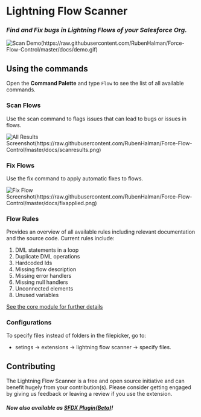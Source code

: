 # Lightning Flow Scanner
### _Find and Fix bugs in Lightning Flows of your Salesforce Org._

![Scan Demo(https://raw.githubusercontent.com/RubenHalman/Force-Flow-Control/master/docs/demo.gif)](https://raw.githubusercontent.com/Force-Config-Control/lightning-flow-scanner-vsce/master/docs/scandemo.gif)

## Using the commands

Open the **Command Palette** and type `Flow` to see the list of all available commands.

### Scan Flows

Use the scan command to flags issues that can lead to bugs or issues in flows.

![All Results Screenshot(https://raw.githubusercontent.com/RubenHalman/Force-Flow-Control/master/docs/scanresults.png)](https://raw.githubusercontent.com/Force-Config-Control/lightning-flow-scanner-vsce/master/docs/scanresults.png)

### Fix Flows

Use the fix command to apply automatic fixes to flows.  

![Fix Flow Screenshot(https://raw.githubusercontent.com/RubenHalman/Force-Flow-Control/master/docs/fixapplied.png)](https://raw.githubusercontent.com/Force-Config-Control/lightning-flow-scanner-vsce/master/docs/fixapplied.png)

### Flow Rules

Provides an overview of all available rules including relevant documentation and the source code. Current rules include:
1. DML statements in a loop
1. Duplicate DML operations
1. Hardcoded Ids
1. Missing flow description
1. Missing error handlers
1. Missing null handlers
1. Unconnected elements
1. Unused variables

[See the core module for further details](https://github.com/Force-Config-Control/lightning-flow-scanner-core)

### Configurations

To specify files instead of folders in the filepicker, go to:
   - setings -> extensions -> lightning flow scanner -> specify files.

## Contributing

The Lightning Flow Scanner is a free and open source initiative and can benefit hugely from your contribution(s). 
Please consider getting engaged by giving us feedback or leaving a review if you use the extension.

#### _Now also available as [SFDX Plugin(Beta)](https://github.com/Force-Config-Control/lightning-flow-scanner-sfdx)!_
